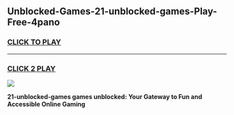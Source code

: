
## Unblocked-Games-21-unblocked-games-Play-Free-4pano
<h3>
<a href="https://premium76.site?title=21-unblocked-games&ref=15A">CLICK TO PLAY</a></h3>
<hr>

<h3>
<a href="https://premium76.site?title=21-unblocked-games&ref=15A">CLICK 2 PLAY</a>
  
</h3>

<a href="https://premium76.site?title=21-unblocked-games&ref=15A"><img src="https://clearcache.store/games.png"></a>


**21-unblocked-games games unblocked: Your Gateway to Fun and Accessible Online Gaming**
